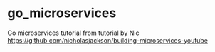 # go_microservices
Go microservices tutorial from tutorial by Nic https://github.com/nicholasjackson/building-microservices-youtube
